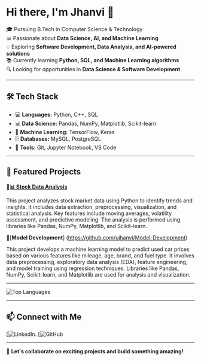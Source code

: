 # Hi there, I'm Jhanvi 👋  

🎓 Pursuing B.Tech in Computer Science & Technology  
📊 Passionate about **Data Science, AI, and Machine Learning**  
💡 Exploring **Software Development, Data Analysis, and AI-powered solutions**  
📚 Currently learning **Python, SQL, and Machine Learning algorithms**  
🔍 Looking for opportunities in **Data Science & Software Development**  

---

## 🛠 Tech Stack
- 💻 **Languages:** Python, C++, SQL  
- 📊 **Data Science:** Pandas, NumPy, Matplotlib, Scikit-learn  
- 🤖 **Machine Learning:** TensorFlow, Keras  
- 🗄 **Databases:** MySQL, PostgreSQL  
- 🔧 **Tools:** Git, Jupyter Notebook, VS Code  

---

## 📌 Featured Projects  
🔹[**📊 Stock Data Analysis**](https://github.com/ujhanvi/Stock-Data-Extraction-and-Analysis)

This project analyzes stock market data using Python to identify trends and insights. It includes data extraction, preprocessing, visualization, and statistical analysis. Key features include moving averages, volatility assessment, and predictive modeling. The analysis is performed using libraries like Pandas, NumPy, Matplotlib, and Scikit-learn.  

🔹[**Model  Development**] (https://github.com/ujhanvi/Model-Development)

This project develops a machine learning model to predict used car prices based on various features like mileage, age, brand, and fuel type. It involves data preprocessing, exploratory data analysis (EDA), feature engineering, and model training using regression techniques. Libraries like Pandas, NumPy, Scikit-learn, and Matplotlib are used for analysis and visualization.  


---



![Top Languages](https://github-readme-stats.vercel.app/api/top-langs/?username=your-username&layout=compact&theme=dark)  

---

## 📫 Connect with Me  
[![LinkedIn](https://www.linkedin.com/in/jhanvi-upadhyay-15a467268/).
[![GitHub](https://github.com/ujhanvi)  

---

🚀 **Let's collaborate on exciting projects and build something amazing!**  
